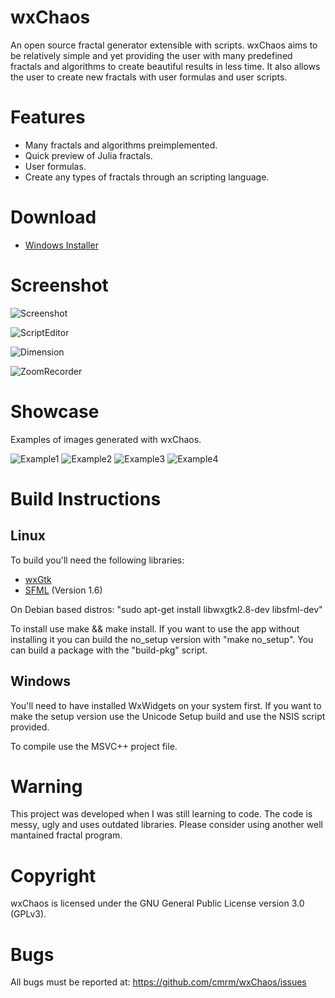 wxChaos
========
An open source fractal generator extensible with scripts. wxChaos aims to be relatively simple and yet providing the user with many predefined fractals and algorithms to create beautiful results in less time. It also allows the user to create new fractals with user formulas and user scripts.

Features
========
* Many fractals and algorithms preimplemented.
* Quick preview of Julia fractals.
* User formulas.
* Create any types of fractals through an scripting language.

Download
========
* [Windows Installer](https://github.com/cmrm/wxChaos/releases/download/v1.0.3/wxChaos-1.0.3.exe)

Screenshot
==========
![Screenshot](images/screenshot.png?raw=true "Screenshot")

![ScriptEditor](images/ScriptEditor.png?raw=true "ScriptEditor")

![Dimension](images/Dimension.png?raw=true "Dimension")

![ZoomRecorder](images/ZoomRecorder.png?raw=true "ZoomRecorder")


Showcase
========
Examples of images generated with wxChaos.

![Example1](images/example1.jpg?raw=true "Example 1")
![Example2](images/example2.jpg?raw=true "Example 2")
![Example3](images/example3.jpg?raw=true "Example 3")
![Example4](images/example4.jpg?raw=true "Example 4")

Build Instructions
========

Linux
--------

To build you'll need the following libraries:

* [wxGtk](https://www.wxwidgets.org/)
* [SFML](http://www.sfml-dev.org/) (Version 1.6)

On Debian based distros: "sudo apt-get install libwxgtk2.8-dev  libsfml-dev"

To install use make && make install.
If you want to use the app without installing it you can build the no_setup version with "make no_setup".
You can build a package with the "build-pkg" script.

Windows
--------
You'll need to have installed WxWidgets on your system first.
If you want to make the setup version use the Unicode Setup build and use the NSIS script provided.

To compile use the MSVC++ project file.

Warning
=======
This project was developed when I was still learning to code. The code is messy, ugly and uses outdated libraries. Please consider using another well mantained fractal program.

Copyright
========
wxChaos is licensed under the GNU General Public License version 3.0 (GPLv3).

Bugs
========
All bugs must be reported at:
https://github.com/cmrm/wxChaos/issues
